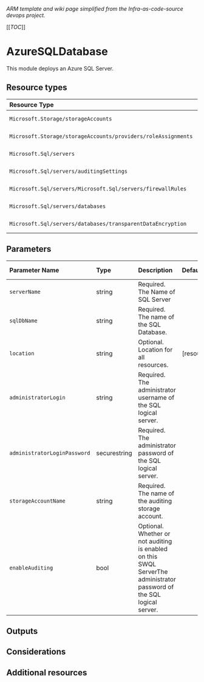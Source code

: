 _ARM template and wiki page simplified from the Infra-as-code-source devops project._

[[_TOC_]]

# AzureSQLDatabase

This module deploys an Azure SQL Server.

## Resource types

|Resource Type|Api Version|
|:--|:--|
|`Microsoft.Storage/storageAccounts`|2019-06-01|
|`Microsoft.Storage/storageAccounts/providers/roleAssignments`|2020-03-01-preview|
|`Microsoft.Sql/servers`|2020-02-02-preview|
|`Microsoft.Sql/servers/auditingSettings`|2021-02-01-preview|
|`Microsoft.Sql/servers/Microsoft.Sql/servers/firewallRules`|2021-02-01-preview|
|`Microsoft.Sql/servers/databases`|2020-08-01-preview|
|`Microsoft.Sql/servers/databases/transparentDataEncryption`|2021-02-01-preview|

## Parameters

| Parameter Name | Type | Description | DefaultValue | Possible values |
| :-- | :-- | :-- | :-- | :-- |
| `serverName` | string | Required. The Name of SQL Server |  |  |
| `sqlDbName` | string | Required. The name of the SQL Database. |  |  |
| `location` | string | Optional. Location for all resources. | [resourceGroup().location] |  |
| `administratorLogin` | string | Required. The administrator username of the SQL logical server. |  |  |
| `administratorLoginPassword` | securestring | Required. The administrator password of the SQL logical server. |  |  |
| `storageAccountName` | string | Required. The name of the auditing storage account. |  |  |
| `enableAuditing` | bool | Optional. Whether or not auditing is enabled on this SWQL ServerThe administrator password of the SQL logical server. |  |  |

## Outputs

## Considerations


## Additional resources
